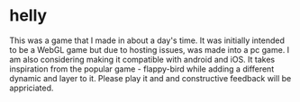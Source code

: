 # helly
This was a game that I made in about a day's time. It was initially intended to be a WebGL game but due to hosting issues, was made into a pc game. I am also considering making it compatible with android and iOS. It takes inspiration from the popular game - flappy-bird while adding a different dynamic and layer to it. Please play it and and constructive feedback will be appriciated.
